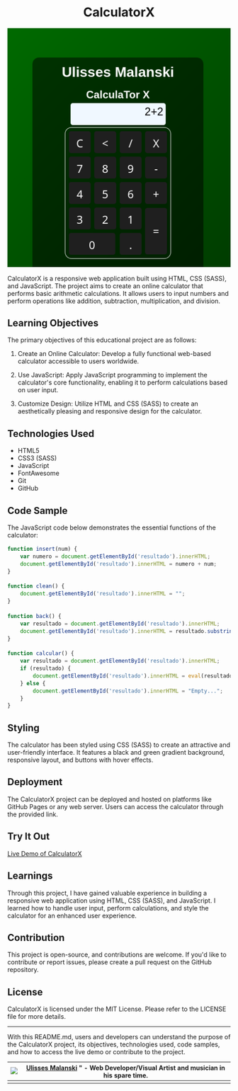 <div align="center">
  
# CalculatorX
  
</div>
  
<div align="right">  
  
![CalculatorX](https://github.com/malanski/images/raw/main/calculator.png)  
  
</div>  
  

CalculatorX is a responsive web application built using HTML, CSS (SASS), and JavaScript. The project aims to create an online calculator that performs basic arithmetic calculations. It allows users to input numbers and perform operations like addition, subtraction, multiplication, and division.

## Learning Objectives

The primary objectives of this educational project are as follows:

1. Create an Online Calculator: Develop a fully functional web-based calculator accessible to users worldwide.

2. Use JavaScript: Apply JavaScript programming to implement the calculator's core functionality, enabling it to perform calculations based on user input.

3. Customize Design: Utilize HTML and CSS (SASS) to create an aesthetically pleasing and responsive design for the calculator.

## Technologies Used

- HTML5
- CSS3 (SASS)
- JavaScript
- FontAwesome
- Git
- GitHub

## Code Sample

The JavaScript code below demonstrates the essential functions of the calculator:

```javascript
function insert(num) {
    var numero = document.getElementById('resultado').innerHTML;
    document.getElementById('resultado').innerHTML = numero + num;
}

function clean() {
    document.getElementById('resultado').innerHTML = "";
}

function back() {
    var resultado = document.getElementById('resultado').innerHTML;
    document.getElementById('resultado').innerHTML = resultado.substring(0, resultado.length - 1);
}

function calcular() {
    var resultado = document.getElementById('resultado').innerHTML;
    if (resultado) {
        document.getElementById('resultado').innerHTML = eval(resultado).toFixed(2);
    } else {
        document.getElementById('resultado').innerHTML = "Empty...";
    }
}
```

## Styling

The calculator has been styled using CSS (SASS) to create an attractive and user-friendly interface. It features a black and green gradient background, responsive layout, and buttons with hover effects.

## Deployment

The CalculatorX project can be deployed and hosted on platforms like GitHub Pages or any web server. Users can access the calculator through the provided link.

## Try It Out

[Live Demo of CalculatorX](https://your-username.github.io/calculatorx)

## Learnings

Through this project, I have gained valuable experience in building a responsive web application using HTML, CSS (SASS), and JavaScript. I learned how to handle user input, perform calculations, and style the calculator for an enhanced user experience.

## Contribution

This project is open-source, and contributions are welcome. If you'd like to contribute or report issues, please create a pull request on the GitHub repository.

## License

CalculatorX is licensed under the MIT License. Please refer to the LICENSE file for more details.

---

With this README.md, users and developers can understand the purpose of the CalculatorX project, its objectives, technologies used, code samples, and how to access the live demo or contribute to the project.

<div align="left" margin-top="-150px">
    
| <img height="100px" src="https://avatars.githubusercontent.com/u/87362996?v=4"> | <a href="https://github.com/malanski">Ulisses Malanski</a> " - Web Developer/Visual Artist and musician in his spare time.  |
| ----------- | ----------- |
|  |  |



